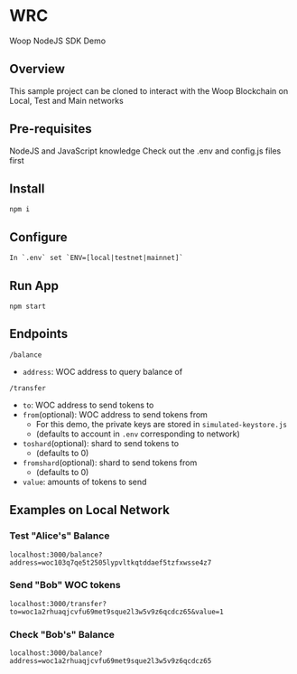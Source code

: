 # WRC
Woop NodeJS SDK Demo

## Overview
This sample project can be cloned to interact with the Woop Blockchain on Local, Test and Main networks

## Pre-requisites
NodeJS and JavaScript knowledge
Check out the .env and config.js files first

## Install
```
npm i
```
## Configure
```
In `.env` set `ENV=[local|testnet|mainnet]`
```
## Run App
```
npm start
```
## Endpoints
```
/balance
```
- `address`: WOC address to query balance of

```
/transfer
```
- `to`: WOC address to send tokens to
- `from`(optional): WOC address to send tokens from
    - For this demo, the private keys are stored in `simulated-keystore.js`
    - (defaults to account in `.env` corresponding to network)
- `toshard`(optional): shard to send tokens to
    - (defaults to 0)
- `fromshard`(optional): shard to send tokens from 
    - (defaults to 0)
- `value`: amounts of tokens to send

## Examples on Local Network

### Test "Alice's" Balance 
```
localhost:3000/balance?address=woc103q7qe5t2505lypvltkqtddaef5tzfxwsse4z7
```
### Send "Bob" WOC tokens
```
localhost:3000/transfer?to=woc1a2rhuaqjcvfu69met9sque2l3w5v9z6qcdcz65&value=1
```
### Check "Bob's" Balance
```
localhost:3000/balance?address=woc1a2rhuaqjcvfu69met9sque2l3w5v9z6qcdcz65
```